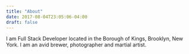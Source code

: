 ```yaml
---
title: "About"
date: 2017-08-04T23:05:06-04:00
draft: false
---
```


I am Full Stack Developer located in the Borough of Kings, Brooklyn, New York. I am an avid brewer, photographer and martial artist.